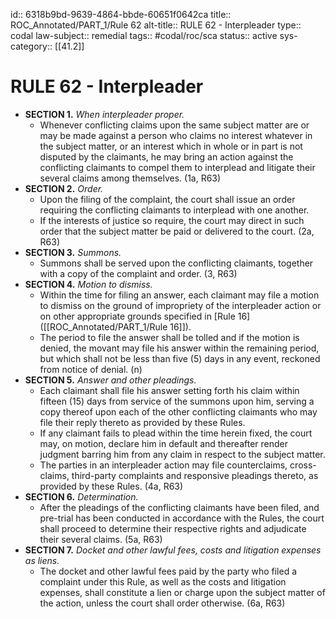 id:: 6318b9bd-9639-4864-bbde-60651f0642ca
title:: ROC_Annotated/PART_1/Rule 62
alt-title:: RULE 62 - Interpleader
type:: codal
law-subject:: remedial
tags:: #codal/roc/sca
status:: active
sys-category:: [[41.2]]

# RULE 62 -  Interpleader
- **SECTION 1.** *When interpleader proper.*
	- Whenever conflicting claims upon the same subject matter are or may be made against a person who claims no interest whatever in the subject matter, or an interest which in whole or in part is not disputed by the claimants, he may bring an action against the conflicting claimants to compel them to interplead and litigate their several claims among themselves. (1a, R63)
- **SECTION 2.** *Order.*
	- Upon the filing of the complaint, the court shall issue an order requiring the conflicting claimants to interplead with one another.
	- If the interests of justice so require, the court may direct in such order that the subject matter be paid or delivered to the court. (2a, R63)
- **SECTION 3.** *Summons.*
	- Summons shall be served upon the conflicting claimants, together with a copy of the complaint and order. (3, R63)
- **SECTION 4.** *Motion to dismiss.*
	- Within the time for filing an answer, each claimant may file a motion to dismiss on the ground of impropriety of the interpleader action or on other appropriate grounds specified in [Rule 16]([[ROC_Annotated/PART_1/Rule 16]]).
	- The period to file the answer shall be tolled and if the motion is denied, the movant may file his answer within the remaining period, but which shall not be less than five (5) days in any event, reckoned from notice of denial. (n)
- **SECTION 5.** *Answer and other pleadings.*
	- Each claimant shall file his answer setting forth his claim within fifteen (15) days from service of the summons upon him, serving a copy thereof upon each of the other conflicting claimants who may file their reply thereto as provided by these Rules.
	- If any claimant fails to plead within the time herein fixed, the court may, on motion, declare him in default and thereafter render judgment barring him from any claim in respect to the subject matter.
	- The parties in an interpleader action may file counterclaims, cross-claims, third-party complaints and responsive pleadings thereto, as provided by these Rules. (4a, R63)
- **SECTION 6.** *Determination.*
	- After the pleadings of the conflicting claimants have been filed, and pre-trial has been conducted in accordance with the Rules, the court shall proceed to determine their respective rights and adjudicate their several claims. (5a, R63)
- **SECTION 7.** *Docket and other lawful fees, costs and litigation expenses as liens.*
	- The docket and other lawful fees paid by the party who filed a complaint under this Rule, as well as the costs and litigation expenses, shall constitute a lien or charge upon the subject matter of the action, unless the court shall order otherwise. (6a, R63)